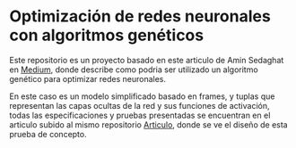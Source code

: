 # Optimización de redes neuronales con algoritmos genéticos
Este repositorio es un proyecto basado en este articulo de Amin Sedaghat en [Medium](https://medium.com/@amin32846/dna-inspired-representations-for-multi-dimensional-architectures-b1e83d89b642), donde describe como podria ser utilizado un algoritmo genético para optimizar redes neuronales.

En este caso es un modelo simplificado basado en frames, y tuplas que representan las capas ocultas de la red y sus funciones de activación, todas las especificaciones y pruebas presentadas se encuentran en el articulo subido al mismo repositorio [Articulo](https://github.com/Michael-Jimenez-C/Redes-neuronales-basadas-en-ADN/blob/main/Optimizaci%C3%B3n%20de%20Redes%20Neuronales%20mediante%20Computaci%C3%B3n%20ADN.pdf), donde se ve el diseño de esta prueba de concepto.
